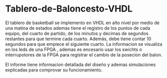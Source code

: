 ﻿# Tablero-de-Baloncesto-VHDL
El tablero de basketball se implemento en VHDL en alto nivel por medio de una matina de estados ademas tiene el registro de los puntos de cada equipo, del cuarto de partido, de los minutos y decimas de segundos restantes para que termine cada cuarto. Además, debe tiene contar 10 segundos para que empiece el siguiente cuarto. La informacion se visualiza en los leds de una FPGA , ademas es encesario usar los swichts o interrupotores de la FPGA para registrar el cambio de la posecion del balon. 

El informe tiene informacion detallada del diseño y ademas simulaciones explicadas para comprovar su funcionamiento.